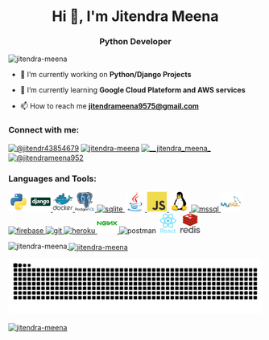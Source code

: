 <!-- <p align=”center”>
<img width=”200" height=”200" src=”https://user-images.githubusercontent.com/64771949/161833902-cb9d0cd2-da7a-4e2d-a1cc-e3280b19a5a8.png" alt=””>
</p> -->

<h1 align="center">Hi 👋, I'm Jitendra Meena</h1>
<h3 align="center">Python Developer</h3>

<p align="left"> <img src="https://komarev.com/ghpvc/?username=jitendra-meena&label=Profile%20views&color=0e75b6&style=flat" alt="jitendra-meena" /> </p>

<!-- <p align="left"> <a href="https://twitter.com/@jitendr43854679" target="blank"><img src="https://img.shields.io/twitter/follow/@jitendr43854679?logo=twitter&style=for-the-badge" alt="@jitendr43854679" /></a> </p> -->

- 🔭 I’m currently working on **Python/Django Projects**

- 🌱 I’m currently learning **Google Cloud Plateform and AWS services**

- 📫 How to reach me **jitendrameena9575@gmail.com**

<h3 align="left">Connect with me:</h3>
<p align="left">
 <a href="https://twitter.com/@jitendr43854679" target="blank"><img align="center" src="https://raw.githubusercontent.com/rahuldkjain/github-profile-readme-generator/master/src/images/icons/Social/twitter.svg" alt="@jitendr43854679" height="30" width="40" /></a> 
<a href="https://linkedin.com/in/jitendra-meena" target="blank"><img align="center" src="https://raw.githubusercontent.com/rahuldkjain/github-profile-readme-generator/master/src/images/icons/Social/linked-in-alt.svg" alt="jitendra-meena" height="30" width="40" /></a>
<a href="https://instagram.com/__jitendra_meena_" target="blank"><img align="center" src="https://raw.githubusercontent.com/rahuldkjain/github-profile-readme-generator/master/src/images/icons/Social/instagram.svg" alt="__jitendra_meena_" height="30" width="40" /></a>
<a href="https://www.hackerrank.com/@jitendrameena952" target="blank"><img align="center" src="https://raw.githubusercontent.com/rahuldkjain/github-profile-readme-generator/master/src/images/icons/Social/hackerrank.svg" alt="@jitendrameena952" height="30" width="40" /></a>
</p>

<h3 align="left">Languages and Tools:</h3>

<p align="left"><img src="https://raw.githubusercontent.com/devicons/devicon/master/icons/python/python-original.svg" alt="python" width="40" height="40"/> <a href="https://www.python.org" target="_blank" rel="noreferrer"> </a> <a href="https://reactjs.org/" target="_blank" rel="noreferrer"> <a href="https://www.djangoproject.com/" target="_blank" rel="noreferrer"> <img src="https://raw.githubusercontent.com/devicons/devicon/master/icons/django/django-original.svg" alt="django" width="40" height="40"/> </a> <a href="https://www.docker.com/" target="_blank" rel="noreferrer"> <img src="https://raw.githubusercontent.com/devicons/devicon/master/icons/docker/docker-original-wordmark.svg" alt="docker" width="40" height="40"/> </a><a href="https://www.postgresql.org" target="_blank" rel="noreferrer"><img src="https://raw.githubusercontent.com/devicons/devicon/master/icons/postgresql/postgresql-original-wordmark.svg" alt="postgresql" width="40" height="40"/> </a> <a href="https://www.sqlite.org/" target="_blank" rel="noreferrer"> <img src="https://www.vectorlogo.zone/logos/sqlite/sqlite-icon.svg" alt="sqlite" width="40" height="40"/> </a><a href="https://postman.com" target="_blank" rel="noreferrer">  <a href="https://www.java.com" target="_blank" rel="noreferrer"> <img src="https://raw.githubusercontent.com/devicons/devicon/master/icons/java/java-original.svg" alt="java" width="40" height="40"/> </a> <a href="https://developer.mozilla.org/en-US/docs/Web/JavaScript" target="_blank" rel="noreferrer"> <img src="https://raw.githubusercontent.com/devicons/devicon/master/icons/javascript/javascript-original.svg" alt="javascript" width="40" height="40"/> </a> <a href="https://www.linux.org/" target="_blank" rel="noreferrer"> <img src="https://raw.githubusercontent.com/devicons/devicon/master/icons/linux/linux-original.svg" alt="linux" width="40" height="40"/> </a> <a href="https://www.microsoft.com/en-us/sql-server" target="_blank" rel="noreferrer"> <img src="https://www.svgrepo.com/show/303229/microsoft-sql-server-logo.svg" alt="mssql" width="40" height="40"/> </a> <a href="https://www.mysql.com/" target="_blank" rel="noreferrer"> <img src="https://raw.githubusercontent.com/devicons/devicon/master/icons/mysql/mysql-original-wordmark.svg" alt="mysql" width="40" height="40"/> </a>  <a href="https://firebase.google.com/" target="_blank" rel="noreferrer"> <img src="https://www.vectorlogo.zone/logos/firebase/firebase-icon.svg" alt="firebase" width="40" height="40"/> </a> <a href="https://git-scm.com/" target="_blank" rel="noreferrer"> <img src="https://www.vectorlogo.zone/logos/git-scm/git-scm-icon.svg" alt="git" width="40" height="40"/> </a> <a href="https://heroku.com" target="_blank" rel="noreferrer"> <img src="https://www.vectorlogo.zone/logos/heroku/heroku-icon.svg" alt="heroku" width="40" height="40"/> </a><a href="https://www.nginx.com" target="_blank" rel="noreferrer"> <img src="https://raw.githubusercontent.com/devicons/devicon/master/icons/nginx/nginx-original.svg" alt="nginx" width="40" height="40"/> </a>   <img src="https://www.vectorlogo.zone/logos/getpostman/getpostman-icon.svg" alt="postman" width="40" height="40"/> </a> <img src="https://raw.githubusercontent.com/devicons/devicon/master/icons/react/react-original-wordmark.svg" alt="react" width="40" height="40"/> </a> <a href="https://redis.io" target="_blank" rel="noreferrer"> <img src="https://raw.githubusercontent.com/devicons/devicon/master/icons/redis/redis-original-wordmark.svg" alt="redis" width="40" height="40"/>  </p>

<p><img align="left" src="https://github-readme-stats.vercel.app/api/top-langs?username=jitendra-meena&show_icons=true&locale=en&layout=compact" alt="jitendra-meena" /></p>

<p>&nbsp;<img align="center" src="https://github-readme-stats.vercel.app/api?username=jitendra-meena&show_icons=true&locale=en" alt="jitendra-meena" /></p>

<!-- Snake -->

<picture>
  <source media="(prefers-color-scheme: dark)" srcset="https://raw.githubusercontent.com/abdulrahim-ramadan/abdulrahim-ramadan/output/github-contribution-grid-snake-dark.svg">
  <source media="(prefers-color-scheme: dark)" srcset="https://raw.githubusercontent.com/abdulrahim-ramadan/abdulrahim-ramadan/output/github-contribution-grid-snake-dark.svg">
  <img alt="github contribution grid snake animation" src="https://raw.githubusercontent.com/abdulrahim-ramadan/abdulrahim-ramadan/output/github-contribution-grid-snake.svg">
</picture>

<p><img align="center" src="https://github-readme-streak-stats.herokuapp.com/?user=jitendra-meena&" alt="jitendra-meena" /></p>
